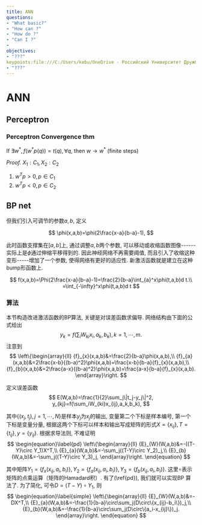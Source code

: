 ```yaml
---
title: ANN
questions:
- "What basic?"
- "How can ?"
- "How do ?"
- "Can I ?"
- 
objectives:
- "???"
keypoints:file:///C:/Users/kebu/OneDrive - Российский Университет Дружбы Народов/github/college-maths/_episodes/ANN.md
- "???"
---
```

# ANN

## Perceptron



### Perceptron Convergence thm

If $\exists w^*, f(w^*p(q)) = t(q), \forall q$, then $w\to w^*$ (finite steps)

*Proof.* $X_1:C_1,X_2:C_2$

1. $w^Tp>0, p\in C_1$
2. $w^Tp<0, p\in C_2$ 




## BP net

但我们引入可调节的参数$a,b$, 定义

$$
\phi(x,a,b)=\phi(2\frac{x-a}{b-a}-1),
$$

此时函数支撑集在$[a,b]$上, 通过调整$a,b$两个参数, 可以移动或收缩函数图像------实际上是$\phi$通过伸缩平移得到的. 因此神经网络不再需要阈值, 而且引入了收缩这种变形-----增加了一个参数, 使得网络有更好的适应性. 新激活函数就是建立在这种bump形函数上.

$$
f(x,a,b)=\Phi(2\frac{x-a}{b-a}-1)=\frac{2}{b-a}\int_{a}^x\phi(t,a,b)d t.\\
=\int_{-\infty}^x\phi(t,a,b)d t
$$

### 算法

本节构造改进激活函数的BP算法, 关键是对误差函数求偏导. 网络结构由下面的公式给出
$$
y_k=f(\sum_iW_{ki}x_{i}, a_k,b_k),k=1,\cdots,m.
$$
注意到
$$
\left\{\begin{array}{ll}
{f}_{x}(x,a,b)&=\frac{2}{b-a}\phi(x,a,b),\\
{f}_{a}(x,a,b)&=2\frac{x-b}{(b-a)^2}\phi(x,a,b)=\frac{x-b}{b-a}{f}_{x}(x,a,b),\\
{f}_{b}(x,a,b)&=2\frac{a-x}{(b-a)^2}\phi(x,a,b)=\frac{a-x}{b-a}{f}_{x}(x,a,b).
\end{array}\right.
$$

定义误差函数
$$
E(W,a,b)=\frac{1}{2}\sum_j\|t_j-y_j\|^2, y_{kj}=f(\sum_iW_{ki}x_{ij},a_k,b_k),
$$

其中$\{(x_j,t_j),j=1,\cdots,N\}$是样本$y_j$为$x_j$的输出, 变量第二个下标是样本编号, 第一个下标是变量分量, 根据这两个下标可以样本和输出写成矩阵的形式$X=\{x_{ij}\},T=\{t_{ij}\},y=\{y_{ij}\}$. 根据求导法则, 不难证明
$$
\begin{equation}\label{pd}
\left\{\begin{array}{ll}
{E}_{W}(W,a,b)&=-((T-Y)\circ Y_1)X^T,\\
{E}_{a}(W,a,b)&=-\sum_j((T-Y)\circ Y_2)_j,\\
{E}_{b}(W,a,b)&=-\sum_j((T-Y)\circ Y_3)_j,
\end{array}\right.
\end{equation}
$$

其中矩阵$Y_1=\{{f}_{x}(x_{ij},a_i,b_i)\},Y_2=\{{f}_{a}(x_{ij},a_i,b_i)\},Y_3=\{{f}_{b}(x_{ij},a_i,b_i)\}$. 这里$\circ$表示矩阵的点乘运算（矩阵的Hamadard积）. 有了(\ref{pd}), 我们就可以实现BP 算法了. 为了简化, 可令$D=(T-Y)\circ Y_1$, 则
$$
\begin{equation}\label{simple}
\left\{\begin{array}{ll}
{E}_{W}(W,a,b)&=-DX^T,\\
{E}_{a}(W,a,b)&=-\frac{1}{b-a}\circ\sum_j(D\circ\{x_{ij}-b_i\})_j,\\
{E}_{b}(W,a,b)&=-\frac{1}{b-a}\circ\sum_j(D\circ\{a_i-x_{ij}\})_j.
\end{array}\right.
\end{equation}
$$
